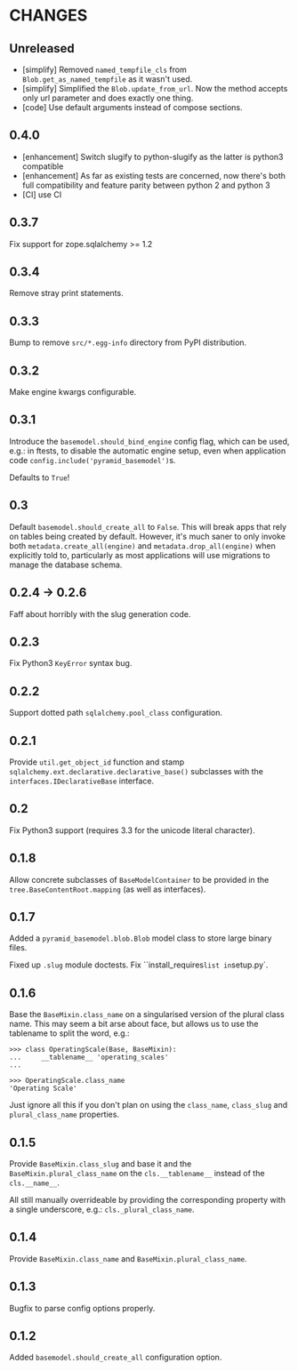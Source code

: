 # CHANGES

## Unreleased

* [simplify] Removed `named_tempfile_cls` from `Blob.get_as_named_tempfile` as it wasn't used.
* [simplify] Simplified the `Blob.update_from_url`. Now the method accepts only url parameter and does exactly one thing.
* [code] Use default arguments instead of compose sections.

## 0.4.0

* [enhancement] Switch slugify to python-slugify as the latter is python3 compatible
* [enhancement] As far as existing tests are concerned, now there's both full compatibility and feature parity between python 2 and python 3
* [CI] use CI

## 0.3.7

Fix support for zope.sqlalchemy >= 1.2

## 0.3.4

Remove stray print statements.

## 0.3.3

Bump to remove `src/*.egg-info` directory from PyPI distribution.

## 0.3.2

Make engine kwargs configurable.

## 0.3.1

Introduce the `basemodel.should_bind_engine` config flag, which can be used,
e.g.: in ftests, to disable the automatic engine setup, even when application
code `config.include('pyramid_basemodel')`s.

Defaults to `True`!

## 0.3

Default `basemodel.should_create_all` to `False`. This will break apps that rely on tables being created by default. However, it's much saner to only
invoke both `metadata.create_all(engine)` and `metadata.drop_all(engine)` when
explicitly told to, particularly as most applications will use migrations
to manage the database schema.

## 0.2.4 -> 0.2.6

Faff about horribly with the slug generation code.

## 0.2.3

Fix Python3 `KeyError` syntax bug.

## 0.2.2

Support dotted path `sqlalchemy.pool_class` configuration.

## 0.2.1

Provide `util.get_object_id` function and stamp
`sqlalchemy.ext.declarative.declarative_base()` subclasses with the
`interfaces.IDeclarativeBase` interface.

## 0.2

Fix Python3 support (requires 3.3 for the unicode literal character).

## 0.1.8

Allow concrete subclasses of ``BaseModelContainer`` to be provided in the
``tree.BaseContentRoot.mapping`` (as well as interfaces).

## 0.1.7

Added a `pyramid_basemodel.blob.Blob` model class to store large binary files.

Fixed up `.slug` module doctests. Fix ``install_requires` list in `setup.py`.

## 0.1.6

Base the ``BaseMixin.class_name`` on a singularised version of the plural
class name.  This may seem a bit arse about face, but allows us to use the
tablename to split the word, e.g.:

    >>> class OperatingScale(Base, BaseMixin):
    ...     __tablename__ 'operating_scales'
    ... 

    >>> OperatingScale.class_name
    'Operating Scale'

Just ignore all this if you don't plan on using the `class_name`, `class_slug` and
`plural_class_name` properties.

## 0.1.5

Provide `BaseMixin.class_slug` and base it and the `BaseMixin.plural_class_name`
on the `cls.__tablename__` instead of the `cls.__name__`.

All still manually overrideable by providing the corresponding property with a
single underscore, e.g.: `cls._plural_class_name`.

## 0.1.4

Provide `BaseMixin.class_name` and `BaseMixin.plural_class_name`.

## 0.1.3

Bugfix to parse config options properly.

## 0.1.2

Added `basemodel.should_create_all` configuration option.

